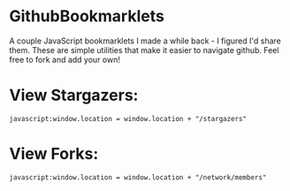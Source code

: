 # GithubBookmarklets
A couple JavaScript bookmarklets I made a while back - I figured I'd share them. These are simple utilities that make it easier to navigate github.
Feel free to fork and add your own!



# View Stargazers:
`javascript:window.location = window.location + "/stargazers"`
# View Forks:
`javascript:window.location = window.location + "/network/members"`
